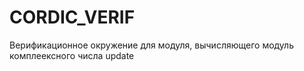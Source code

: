 # CORDIC_VERIF

Верификационное окружение для модуля, вычисляющего модуль комплеексного числа 
update 
